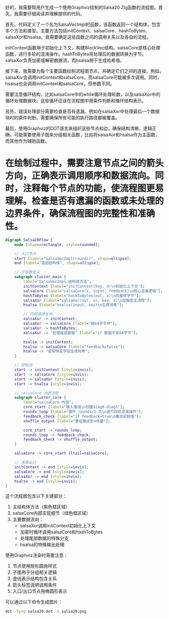 好的，我需要帮用户生成一个使用Graphviz绘制的Salsa20 Zig函数的流程图。首先，我需要仔细阅读并理解提供的代码。

首先，代码定义了一个名为SalsaVecImpl的函数，该函数返回一个结构体，包含多个方法和类型。主要方法包括initContext、salsaCore、hashToBytes、salsaXor和hsalsa。我需要确定这些函数之间的调用关系以及各自的流程。

initContext函数用于初始化上下文，构建BlockVec结构。salsaCore是核心处理函数，进行多轮的混淆操作。hashToBytes将处理后的数据转换为字节。salsaXor负责加密或解密数据流，而hsalsa用于生成哈希值。

接下来，我需要为每个主要函数绘制流程图节点，并确定它们之间的连接。例如，salsaXor会调用initContext和salsaCore，而salsaCore可能被多次调用。同时，hsalsa也会调用initContext和salsaCore，但参数不同。

需要注意循环结构，比如salsaCore中的while循环处理轮数，以及salsaXor中的循环处理数据块。这些循环应该在流程图中用条件判断和循环结构表示。

另外，错误处理部分需要检查是否有遗漏，例如在salsaXor中处理最后一个数据块时的条件判断。需要确保所有可能的执行路径都被覆盖。

最后，使用Graphviz的DOT语言来组织这些节点和边，确保结构清晰，逻辑正确。可能需要使用子图来分组相关函数，比如将salsaXor和hsalsa作为主函数，而其他作为辅助函数。

在绘制过程中，需要注意节点之间的箭头方向，正确表示调用顺序和数据流向。同时，注释每个节点的功能，使流程图更易理解。检查是否有遗漏的函数或未处理的边界条件，确保流程图的完整性和准确性。
================================================
```dot
digraph Salsa20Flow {
    node [shape=rectangle, style=rounded];

    // 入口节点
    start [label="SalsaVecImpl(rounds)", shape=ellipse];
    end [label="返回结构体", shape=ellipse];

    // 子函数定义
    subgraph cluster_main {
        label="SalsaVecImpl 结构体方法";
        initContext [label="initContext(key, d)\n初始化上下文"];
        salsaCore [label="salsaCore(x, input, feedback)\n核心混淆逻辑"];
        hashToBytes [label="hashToBytes(out, x)\n向量转字节"];
        salsaXor [label="salsaXor(out, in, key, d)\n加解密主流程"];
        hsalsa [label="hsalsa(input, key)\n生成哈希"];

        // 内部调用关系
        salsaXor -> initContext;
        salsaXor -> salsaCore [label="每64字节块"];
        salsaXor -> hashToBytes;
        salsaXor -> "处理尾部数据" [label="if 数据不足64字节"];

        hsalsa -> initContext;
        hsalsa -> salsaCore [label="feedback=false"];
        hsalsa -> "提取特定字段生成哈希";
    }

    // 控制流
    start -> initContext [style=invis];
    start -> salsaCore [style=invis];
    start -> salsaXor [style=invis];
    start -> hsalsa [style=invis];

    // salsaCore 内部流程
    subgraph cluster_core {
        label="salsaCore 内部";
        core_start [label="输入重组\n创建diag0-diag3"];
        rounds_loop [label="循环 rounds/2 次\n进行四轮混淆操作"];
        feedback_check [label="if feedback=true\n叠加初始值"];
        shuffle_output [label="重组输出到x向量"];

        core_start -> rounds_loop;
        rounds_loop -> feedback_check;
        feedback_check -> shuffle_output;
    }

    salsaCore -> core_start [ltail=salsaCore];

    // 连接出口
    initContext -> end [style=invis];
    salsaCore -> end [style=invis];
    salsaXor -> end [style=invis];
    hsalsa -> end [style=invis];
}
```

这个流程图包含以下关键部分：

1. 主结构体方法（紫色框区域）
2. salsaCore内部实现细节（绿色框区域）
3. 主要数据流向：
   - salsaXor调用initContext初始化上下文
   - 加密时循环调用salsaCore和hashToBytes
   - 处理尾部数据的特殊分支
   - hsalsa的特殊输出处理

使用Graphviz渲染时需要注意：
1. 节点使用矩形圆角样式
2. 子图用于分组相关逻辑
3. 虚线表示结构包含关系
4. 箭头标签说明调用条件
5. 入口/出口节点用椭圆形表示

可以通过以下命令生成图片：
```bash
dot -Tpng salsa20.dot -o salsa20.png
```